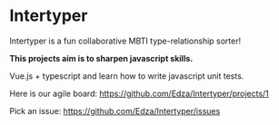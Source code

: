 # Intertyper
Intertyper is a fun collaborative MBTI type-relationship sorter!

**This projects aim is to sharpen javascript skills.**

Vue.js + typescript and learn how to write javascript unit tests. 

Here is our agile board:
https://github.com/Edza/Intertyper/projects/1

Pick an issue:
https://github.com/Edza/Intertyper/issues
